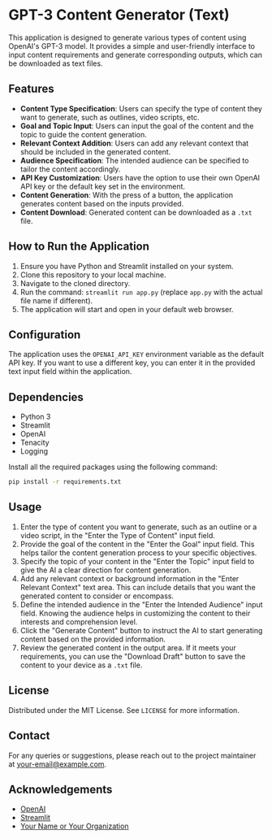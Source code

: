 # GPT-3 Content Generator (Text)

This application is designed to generate various types of content using OpenAI's GPT-3 model. It provides a simple and user-friendly interface to input content requirements and generate corresponding outputs, which can be downloaded as text files.

## Features

- **Content Type Specification**: Users can specify the type of content they want to generate, such as outlines, video scripts, etc.
- **Goal and Topic Input**: Users can input the goal of the content and the topic to guide the content generation.
- **Relevant Context Addition**: Users can add any relevant context that should be included in the generated content.
- **Audience Specification**: The intended audience can be specified to tailor the content accordingly.
- **API Key Customization**: Users have the option to use their own OpenAI API key or the default key set in the environment.
- **Content Generation**: With the press of a button, the application generates content based on the inputs provided.
- **Content Download**: Generated content can be downloaded as a `.txt` file.

## How to Run the Application

1. Ensure you have Python and Streamlit installed on your system.
2. Clone this repository to your local machine.
3. Navigate to the cloned directory.
4. Run the command: `streamlit run app.py` (replace `app.py` with the actual file name if different).
5. The application will start and open in your default web browser.

## Configuration

The application uses the `OPENAI_API_KEY` environment variable as the default API key. If you want to use a different key, you can enter it in the provided text input field within the application.

## Dependencies

- Python 3
- Streamlit
- OpenAI
- Tenacity
- Logging

Install all the required packages using the following command:

```bash
pip install -r requirements.txt
```

## Usage

1. Enter the type of content you want to generate, such as an outline or a video script, in the "Enter the Type of Content" input field.
2. Provide the goal of the content in the "Enter the Goal" input field. This helps tailor the content generation process to your specific objectives.
3. Specify the topic of your content in the "Enter the Topic" input field to give the AI a clear direction for content generation.
4. Add any relevant context or background information in the "Enter Relevant Context" text area. This can include details that you want the generated content to consider or encompass.
5. Define the intended audience in the "Enter the Intended Audience" input field. Knowing the audience helps in customizing the content to their interests and comprehension level.
6. Click the "Generate Content" button to instruct the AI to start generating content based on the provided information.
7. Review the generated content in the output area. If it meets your requirements, you can use the "Download Draft" button to save the content to your device as a `.txt` file.


## License

Distributed under the MIT License. See `LICENSE` for more information.

## Contact

For any queries or suggestions, please reach out to the project maintainer at your-email@example.com.

## Acknowledgements

- [OpenAI](https://openai.com/)
- [Streamlit](https://streamlit.io/)
- [Your Name or Your Organization](YourWebsiteLink)

